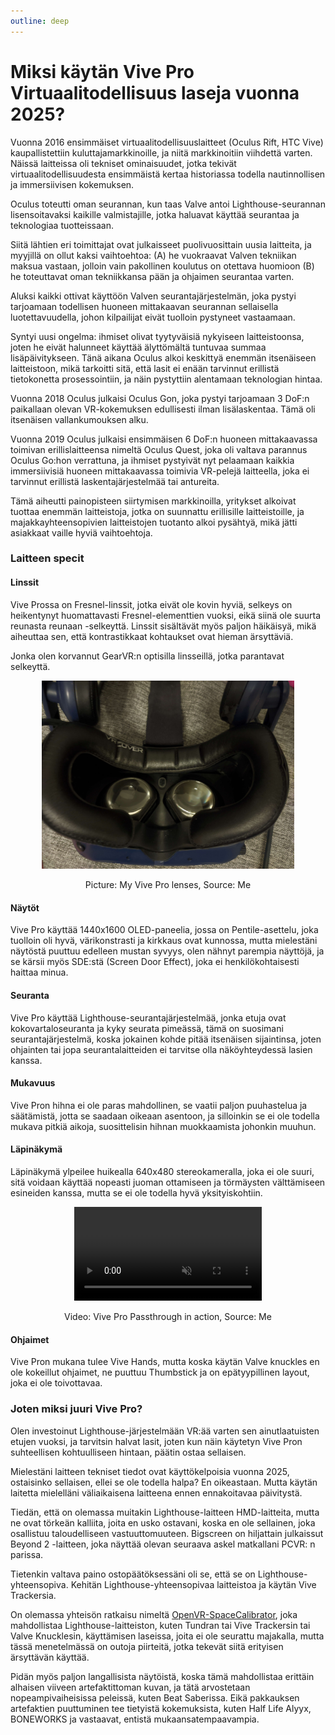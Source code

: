 ```yaml
---
outline: deep
---
```


# Miksi käytän Vive Pro Virtuaalitodellisuus laseja vuonna 2025?

Vuonna 2016 ensimmäiset virtuaalitodellisuuslaitteet (Oculus Rift, HTC Vive) kaupallistettiin kuluttajamarkkinoille, ja niitä markkinoitiin viihdettä varten. Näissä laitteissa oli tekniset ominaisuudet, jotka tekivät virtuaalitodellisuudesta ensimmäistä kertaa historiassa todella nautinnollisen ja immersiivisen kokemuksen.

Oculus toteutti oman seurannan, kun taas Valve antoi Lighthouse-seurannan lisensoitavaksi kaikille valmistajille, jotka haluavat käyttää seurantaa ja teknologiaa tuotteissaan.

Siitä lähtien eri toimittajat ovat julkaisseet puolivuosittain uusia laitteita, ja myyjillä on ollut kaksi vaihtoehtoa: (A) he vuokraavat Valven tekniikan maksua vastaan, jolloin vain pakollinen koulutus on otettava huomioon (B) he toteuttavat oman tekniikkansa pään ja ohjaimen seurantaa varten.

Aluksi kaikki ottivat käyttöön Valven seurantajärjestelmän, joka pystyi tarjoamaan todellisen huoneen mittakaavan seurannan sellaisella luotettavuudella, johon kilpailijat eivät tuolloin pystyneet vastaamaan.

Syntyi uusi ongelma: ihmiset olivat tyytyväisiä nykyiseen laitteistoonsa, joten he eivät halunneet käyttää älyttömältä tuntuvaa summaa lisäpäivitykseen. Tänä aikana Oculus alkoi keskittyä enemmän itsenäiseen laitteistoon, mikä tarkoitti sitä, että lasit ei enään tarvinnut erillistä tietokonetta prosessointiin, ja näin pystyttiin alentamaan teknologian hintaa.

Vuonna 2018 Oculus julkaisi Oculus Gon, joka pystyi tarjoamaan 3 DoF:n paikallaan olevan VR-kokemuksen edullisesti ilman lisälaskentaa. Tämä oli itsenäisen vallankumouksen alku.

Vuonna 2019 Oculus julkaisi ensimmäisen 6 DoF:n huoneen mittakaavassa toimivan erillislaitteensa nimeltä Oculus Quest, joka oli valtava parannus Oculus Go:hon verrattuna, ja ihmiset pystyivät nyt pelaamaan kaikkia immersiivisiä huoneen mittakaavassa toimivia VR-pelejä laitteella, joka ei tarvinnut erillistä laskentajärjestelmää tai antureita.

Tämä aiheutti painopisteen siirtymisen markkinoilla, yritykset alkoivat tuottaa enemmän laitteistoja, jotka on suunnattu erillisille laitteistoille, ja majakkayhteensopivien laitteistojen tuotanto alkoi pysähtyä, mikä jätti asiakkaat vaille hyviä vaihtoehtoja.

### Laitteen specit

#### Linssit

Vive Prossa on Fresnel-linssit, jotka eivät ole kovin hyviä, selkeys on heikentynyt huomattavasti Fresnel-elementtien vuoksi, eikä siinä ole suurta reunasta reunaan -selkeyttä. Linssit sisältävät myös paljon häikäisyä, mikä aiheuttaa sen, että kontrastikkaat kohtaukset ovat hieman ärsyttäviä.

Jonka olen korvannut GearVR:n optisilla linsseillä, jotka parantavat selkeyttä.

<div align="center">
  <img src="https://raw.githubusercontent.com/Nyabsi/blog/refs/heads/main/images/lensshot.jpg" width="80%" height="80%"/>
  <p>Picture: My Vive Pro lenses, Source: Me</p>
</div>

#### Näytöt

Vive Pro käyttää 1440x1600 OLED-paneelia, jossa on Pentile-asettelu, joka tuolloin oli hyvä, värikonstrasti ja kirkkaus ovat kunnossa, mutta mielestäni näytöstä puuttuu edelleen mustan syvyys, olen nähnyt parempia näyttöjä, ja se kärsii myös SDE:stä (Screen Door Effect), joka ei henkilökohtaisesti haittaa minua.

#### Seuranta

Vive Pro käyttää Lighthouse-seurantajärjestelmää, jonka etuja ovat kokovartaloseuranta ja kyky seurata pimeässä, tämä on suosimani seurantajärjestelmä, koska jokainen kohde pitää itsenäisen sijaintinsa, joten ohjainten tai jopa seurantalaitteiden ei tarvitse olla näköyhteydessä lasien kanssa.

#### Mukavuus

Vive Pron hihna ei ole paras mahdollinen, se vaatii paljon puuhastelua ja säätämistä, jotta se saadaan oikeaan asentoon, ja silloinkin se ei ole todella mukava pitkiä aikoja, suosittelisin hihnan muokkaamista johonkin muuhun.

#### Läpinäkymä

Läpinäkymä ylpeilee huikealla 640x480 stereokameralla, joka ei ole suuri, sitä voidaan käyttää nopeasti juoman ottamiseen ja törmäysten välttämiseen esineiden kanssa, mutta se ei ole todella hyvä yksityiskohtiin.

<div align="center">
  <video loop autoplay muted>
    <source src="https://github.com/Nyabsi/blog/raw/refs/heads/main/videos/passthrough_vp1.mp4" type="video/mp4">
  </video>
  <p>Video: Vive Pro Passthrough in action, Source: Me</p>
</div>

#### Ohjaimet

Vive Pron mukana tulee Vive Hands, mutta koska käytän Valve knuckles en ole kokeillut ohjaimet, ne puuttuu Thumbstick ja on epätyypillinen layout, joka ei ole toivottavaa.

### Joten miksi juuri Vive Pro?

Olen investoinut Lighthouse-järjestelmään VR:ää varten sen ainutlaatuisten etujen vuoksi, ja tarvitsin halvat lasit, joten kun näin käytetyn Vive Pron suhteellisen kohtuulliseen hintaan, päätin ostaa sellaisen. 

Mielestäni laitteen tekniset tiedot ovat käyttökelpoisia vuonna 2025, ostaisinko sellaisen, ellei se ole todella halpa? En oikeastaan. Mutta käytän laitetta mielelläni väliaikaisena laitteena ennen ennakoitavaa päivitystä.

Tiedän, että on olemassa muitakin Lighthouse-laitteen HMD-laitteita, mutta ne ovat törkeän kalliita, joita en usko ostavani, koska en ole sellainen, joka osallistuu taloudelliseen vastuuttomuuteen. Bigscreen on hiljattain julkaissut Beyond 2 -laitteen, joka näyttää olevan seuraava askel matkallani PCVR: n parissa.

Tietenkin valtava paino ostopäätöksessäni oli se, että se on Lighthouse-yhteensopiva. Kehitän Lighthouse-yhteensopivaa laitteistoa ja käytän Vive Trackersia.

On olemassa yhteisön ratkaisu nimeltä [OpenVR-SpaceCalibrator](https://github.com/hyblocker/OpenVR-SpaceCalibrator), joka mahdollistaa Lighthouse-laitteiston, kuten Tundran tai Vive Trackersin tai Valve Knucklesin, käyttämisen laseissa, joita ei ole seurattu majakalla, mutta tässä menetelmässä on outoja piirteitä, jotka tekevät siitä erityisen ärsyttävän käyttää.

Pidän myös paljon langallisista näytöistä, koska tämä mahdollistaa erittäin alhaisen viiveen artefaktittoman kuvan, ja tätä arvostetaan nopeampivaiheisissa peleissä, kuten Beat Saberissa. Eikä pakkauksen artefaktien puuttuminen tee tietyistä kokemuksista, kuten Half Life Alyyx, BONEWORKS ja vastaavat, entistä mukaansatempaavampia.
